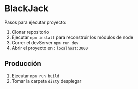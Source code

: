 # BlackJack

Pasos para ejecutar proyecto:

1. Clonar repositorio
2. Ejecutar `npm install` para reconstruir los módulos de node
3. Correr el devServer `npm run dev`
4. Abrir el proyecto en : `localhost:3000`

## Producción

1. Ejecutar `npm run build`
2. Tomar la carpeta `dist`y desplegar
